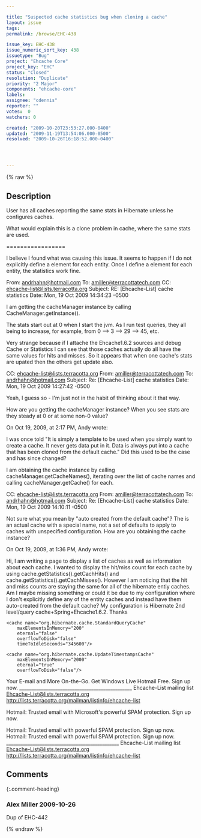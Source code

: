 ```yaml
---

title: "Suspected cache statistics bug when cloning a cache"
layout: issue
tags: 
permalink: /browse/EHC-438

issue_key: EHC-438
issue_numeric_sort_key: 438
issuetype: "Bug"
project: "Ehcache Core"
project_key: "EHC"
status: "Closed"
resolution: "Duplicate"
priority: "2 Major"
components: "ehcache-core"
labels: 
assignee: "cdennis"
reporter: ""
votes:  0
watchers: 0

created: "2009-10-20T23:53:27.000-0400"
updated: "2009-11-19T13:54:06.000-0500"
resolved: "2009-10-26T16:18:52.000-0400"




---
```


{% raw %}

## Description

<div markdown="1" class="description">

User has all caches reporting the same stats in Hibernate unless he configures caches. 

What would explain this is a clone problem in cache, where the same stats are used.


=================

 I believe I found what was causing this issue.  It seems to happen if I do not explicitly define a <cache> element for each entity.  Once I define a <cache> element for each entity, the statistics work fine.

From: andrhahn@hotmail.com
To: amiller@terracottatech.com
CC: ehcache-list@lists.terracotta.org
Subject: RE: [Ehcache-List] cache statistics
Date: Mon, 19 Oct 2009 14:34:23 -0500

I am getting the cacheManager instance by calling CacheManager.getInstance().
 
The stats start out at 0 when I start the jvm.  As I run test queries, they all being to increase, for example, from 0 --> 3 --> 29 --> 45, etc.
 
Very strange because if I attache the Ehcache1.6.2 sources and debug Cache or Statistics I can see that those caches actually do all have the same values for hits and misses.  So it appears that when one cache's stats are upated then the others get update also.
 
CC: ehcache-list@lists.terracotta.org
From: amiller@terracottatech.com
To: andrhahn@hotmail.com
Subject: Re: [Ehcache-List] cache statistics
Date: Mon, 19 Oct 2009 14:27:42 -0500

Yeah, I guess so - I'm just not in the habit of thinking about it that way.

How are you getting the cacheManager instance?  When you see stats are they steady at 0 or at some non-0 value?



On Oct 19, 2009, at 2:17 PM, Andy wrote:

I was once told "It is simply a template to be used when you simply want to create a cache. It never gets data put in it. Data is always put into a cache that has been cloned from the default cache."  Did this used to be the case and has since changed?
 
I am obtaining the cache instance by calling cacheManager.getCacheNames(), iterating over the list of cache names and calling cacheManager.getCache() for each.  

 
CC: ehcache-list@lists.terracotta.org
From: amiller@terracottatech.com
To: andrhahn@hotmail.com
Subject: Re: [Ehcache-List] cache statistics
Date: Mon, 19 Oct 2009 14:10:11 -0500

Not sure what you mean by "auto created from the default cache"?  The <defaultCache> is an actual cache with a special name, not a set of defaults to apply to caches with unspecified configuration.  How are you obtaining the cache instance?


On Oct 19, 2009, at 1:36 PM, Andy wrote:

Hi, I am writing a page to display a list of caches as well as information about each cache.  I wanted to display the hit/miss count for each cache by using cache.getStatistics().getCachHits() and cache.getStatistics().getCachMisses().  However I am noticing that the hit and miss counts are staying the same for all of the hibernate entiy caches.  Am I maybe missing something or could it be due to my configuration where I don't explicitly define any of the entity caches and instead have them auto-created from the default cache?  My configuration is Hibernate 2nd level/query cache+Spring+Ehcache1.6.2.  Thanks
 
 
<?xml version="1.0" encoding="UTF-8"?>
<ehcache xmlns:xsi="http://www.w3.org/2001/XMLSchema-instance"
         xsi:noNamespaceSchemaLocation="ehcache.xsd">
    <diskStore path="java.io.tmpdir"/>
    <defaultCache
        maxElementsInMemory="200"
        eternal="false"
        overflowToDisk="false"
        timeToIdleSeconds="345600"/>
 
    <cache name="org.hibernate.cache.StandardQueryCache"
        maxElementsInMemory="200"
        eternal="false"
        overflowToDisk="false"
        timeToIdleSeconds="345600"/>
                                                                                        
    <cache name="org.hibernate.cache.UpdateTimestampsCache"
        maxElementsInMemory="2000"
        eternal="true"
        overflowToDisk="false"/>
</ehcache>

Your E-mail and More On-the-Go. Get Windows Live Hotmail Free. Sign up now. \_\_\_\_\_\_\_\_\_\_\_\_\_\_\_\_\_\_\_\_\_\_\_\_\_\_\_\_\_\_\_\_\_\_\_\_\_\_\_\_\_\_\_\_\_\_\_
Ehcache-List mailing list
Ehcache-List@lists.terracotta.org
http://lists.terracotta.org/mailman/listinfo/ehcache-list


Hotmail: Trusted email with Microsoft's powerful SPAM protection. Sign up now.


Hotmail: Trusted email with powerful SPAM protection. Sign up now. 
Hotmail: Trusted email with powerful SPAM protection. Sign up now. \_\_\_\_\_\_\_\_\_\_\_\_\_\_\_\_\_\_\_\_\_\_\_\_\_\_\_\_\_\_\_\_\_\_\_\_\_\_\_\_\_\_\_\_\_\_\_
Ehcache-List mailing list
Ehcache-List@lists.terracotta.org
http://lists.terracotta.org/mailman/listinfo/ehcache-list


</div>

## Comments


{:.comment-heading}
### **Alex Miller** <span class="date">2009-10-26</span>

<div markdown="1" class="comment">

Dup of EHC-442

</div>



{% endraw %}

